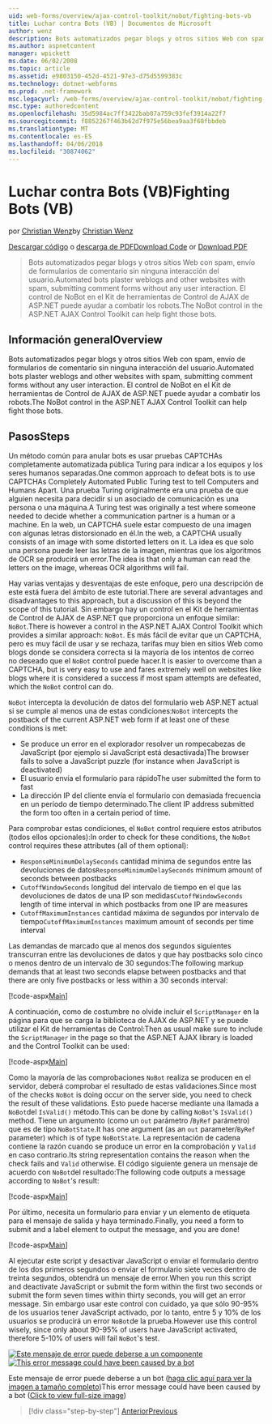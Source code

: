 ```yaml
---
uid: web-forms/overview/ajax-control-toolkit/nobot/fighting-bots-vb
title: Luchar contra Bots (VB) | Documentos de Microsoft
author: wenz
description: Bots automatizados pegar blogs y otros sitios Web con spam, envío de formularios de comentario sin ninguna interacción del usuario. El control de NoBot en el timo de AJAX de ASP.NET...
ms.author: aspnetcontent
manager: wpickett
ms.date: 06/02/2008
ms.topic: article
ms.assetid: e9803150-452d-4521-97e3-d75d5599383c
ms.technology: dotnet-webforms
ms.prod: .net-framework
msc.legacyurl: /web-forms/overview/ajax-control-toolkit/nobot/fighting-bots-vb
msc.type: authoredcontent
ms.openlocfilehash: 35d5984ac7ff3422bab07a759c93fef3914a22f7
ms.sourcegitcommit: f8852267f463b62d7f975e56bea9aa3f68fbbdeb
ms.translationtype: MT
ms.contentlocale: es-ES
ms.lasthandoff: 04/06/2018
ms.locfileid: "30874062"
---
```

<a name="fighting-bots-vb"></a><span data-ttu-id="b6629-104">Luchar contra Bots (VB)</span><span class="sxs-lookup"><span data-stu-id="b6629-104">Fighting Bots (VB)</span></span>
====================
<span data-ttu-id="b6629-105">por [Christian Wenz](https://github.com/wenz)</span><span class="sxs-lookup"><span data-stu-id="b6629-105">by [Christian Wenz](https://github.com/wenz)</span></span>

<span data-ttu-id="b6629-106">[Descargar código](http://download.microsoft.com/download/9/3/f/93f8daea-bebd-4821-833b-95205389c7d0/NoBot0.vb.zip) o [descarga de PDF](http://download.microsoft.com/download/b/6/a/b6ae89ee-df69-4c87-9bfb-ad1eb2b23373/nobot0VB.pdf)</span><span class="sxs-lookup"><span data-stu-id="b6629-106">[Download Code](http://download.microsoft.com/download/9/3/f/93f8daea-bebd-4821-833b-95205389c7d0/NoBot0.vb.zip) or [Download PDF](http://download.microsoft.com/download/b/6/a/b6ae89ee-df69-4c87-9bfb-ad1eb2b23373/nobot0VB.pdf)</span></span>

> <span data-ttu-id="b6629-107">Bots automatizados pegar blogs y otros sitios Web con spam, envío de formularios de comentario sin ninguna interacción del usuario.</span><span class="sxs-lookup"><span data-stu-id="b6629-107">Automated bots plaster weblogs and other websites with spam, submitting comment forms without any user interaction.</span></span> <span data-ttu-id="b6629-108">El control de NoBot en el Kit de herramientas de Control de AJAX de ASP.NET puede ayudar a combatir los robots.</span><span class="sxs-lookup"><span data-stu-id="b6629-108">The NoBot control in the ASP.NET AJAX Control Toolkit can help fight those bots.</span></span>


## <a name="overview"></a><span data-ttu-id="b6629-109">Información general</span><span class="sxs-lookup"><span data-stu-id="b6629-109">Overview</span></span>

<span data-ttu-id="b6629-110">Bots automatizados pegar blogs y otros sitios Web con spam, envío de formularios de comentario sin ninguna interacción del usuario.</span><span class="sxs-lookup"><span data-stu-id="b6629-110">Automated bots plaster weblogs and other websites with spam, submitting comment forms without any user interaction.</span></span> <span data-ttu-id="b6629-111">El control de NoBot en el Kit de herramientas de Control de AJAX de ASP.NET puede ayudar a combatir los robots.</span><span class="sxs-lookup"><span data-stu-id="b6629-111">The NoBot control in the ASP.NET AJAX Control Toolkit can help fight those bots.</span></span>

## <a name="steps"></a><span data-ttu-id="b6629-112">Pasos</span><span class="sxs-lookup"><span data-stu-id="b6629-112">Steps</span></span>

<span data-ttu-id="b6629-113">Un método común para anular bots es usar pruebas CAPTCHAs completamente automatizada pública Turing para indicar a los equipos y los seres humanos separadas.</span><span class="sxs-lookup"><span data-stu-id="b6629-113">One common approach to defeat bots is to use CAPTCHAs Completely Automated Public Turing test to tell Computers and Humans Apart.</span></span> <span data-ttu-id="b6629-114">Una prueba Turing originalmente era una prueba de que alguien necesita para decidir si un asociado de comunicación es una persona o una máquina.</span><span class="sxs-lookup"><span data-stu-id="b6629-114">A Turing test was originally a test where someone needed to decide whether a communication partner is a human or a machine.</span></span> <span data-ttu-id="b6629-115">En la web, un CAPTCHA suele estar compuesto de una imagen con algunas letras distorsionado en él.</span><span class="sxs-lookup"><span data-stu-id="b6629-115">In the web, a CAPTCHA usually consists of an image with some distorted letters on it.</span></span> <span data-ttu-id="b6629-116">La idea es que solo una persona puede leer las letras de la imagen, mientras que los algoritmos de OCR se producirá un error.</span><span class="sxs-lookup"><span data-stu-id="b6629-116">The idea is that only a human can read the letters on the image, whereas OCR algorithms will fail.</span></span>

<span data-ttu-id="b6629-117">Hay varias ventajas y desventajas de este enfoque, pero una descripción de este está fuera del ámbito de este tutorial.</span><span class="sxs-lookup"><span data-stu-id="b6629-117">There are several advantages and disadvantages to this approach, but a discussion of this is beyond the scope of this tutorial.</span></span> <span data-ttu-id="b6629-118">Sin embargo hay un control en el Kit de herramientas de Control de AJAX de ASP.NET que proporciona un enfoque similar: `NoBot`.</span><span class="sxs-lookup"><span data-stu-id="b6629-118">There is however a control in the ASP.NET AJAX Control Toolkit which provides a similar approach: `NoBot`.</span></span> <span data-ttu-id="b6629-119">Es más fácil de evitar que un CAPTCHA, pero es muy fácil de usar y se rechaza, tarifas muy bien en sitios Web como blogs donde se considera correcta si la mayoría de los intentos de correo no deseado que el `NoBot` control puede hacer.</span><span class="sxs-lookup"><span data-stu-id="b6629-119">It is easier to overcome than a CAPTCHA, but is very easy to use and fares extremely well on websites like blogs where it is considered a success if most spam attempts are defeated, which the `NoBot` control can do.</span></span>

<span data-ttu-id="b6629-120">`NoBot` intercepta la devolución de datos del formulario web ASP.NET actual si se cumple al menos una de estas condiciones:</span><span class="sxs-lookup"><span data-stu-id="b6629-120">`NoBot` intercepts the postback of the current ASP.NET web form if at least one of these conditions is met:</span></span>

- <span data-ttu-id="b6629-121">Se produce un error en el explorador resolver un rompecabezas de JavaScript (por ejemplo si JavaScript está desactivada)</span><span class="sxs-lookup"><span data-stu-id="b6629-121">The browser fails to solve a JavaScript puzzle (for instance when JavaScript is deactivated)</span></span>
- <span data-ttu-id="b6629-122">El usuario envía el formulario para rápido</span><span class="sxs-lookup"><span data-stu-id="b6629-122">The user submitted the form to fast</span></span>
- <span data-ttu-id="b6629-123">La dirección IP del cliente envía el formulario con demasiada frecuencia en un período de tiempo determinado.</span><span class="sxs-lookup"><span data-stu-id="b6629-123">The client IP address submitted the form too often in a certain period of time.</span></span>

<span data-ttu-id="b6629-124">Para comprobar estas condiciones, el `NoBot` control requiere estos atributos (todos ellos opcionales):</span><span class="sxs-lookup"><span data-stu-id="b6629-124">In order to check for these conditions, the `NoBot` control requires these attributes (all of them optional):</span></span>

- <span data-ttu-id="b6629-125">`ResponseMinimumDelaySeconds` cantidad mínima de segundos entre las devoluciones de datos</span><span class="sxs-lookup"><span data-stu-id="b6629-125">`ResponseMinimumDelaySeconds` minimum amount of seconds between postbacks</span></span>
- <span data-ttu-id="b6629-126">`CutoffWindowSeconds` longitud del intervalo de tiempo en el que las devoluciones de datos de una IP son medidas</span><span class="sxs-lookup"><span data-stu-id="b6629-126">`CutoffWindowSeconds` length of time interval in which postbacks from one IP are measures</span></span>
- <span data-ttu-id="b6629-127">`CutoffMaximumInstances` cantidad máxima de segundos por intervalo de tiempo</span><span class="sxs-lookup"><span data-stu-id="b6629-127">`CutoffMaximumInstances` maximum amount of seconds per time interval</span></span>

<span data-ttu-id="b6629-128">Las demandas de marcado que al menos dos segundos siguientes transcurran entre las devoluciones de datos y que hay postbacks solo cinco o menos dentro de un intervalo de 30 segundos:</span><span class="sxs-lookup"><span data-stu-id="b6629-128">The following markup demands that at least two seconds elapse between postbacks and that there are only five postbacks or less within a 30 seconds interval:</span></span>

[!code-aspx[Main](fighting-bots-vb/samples/sample1.aspx)]

<span data-ttu-id="b6629-129">A continuación, como de costumbre no olvide incluir el `ScriptManager` en la página para que se carga la biblioteca de AJAX de ASP.NET y se puede utilizar el Kit de herramientas de Control:</span><span class="sxs-lookup"><span data-stu-id="b6629-129">Then as usual make sure to include the `ScriptManager` in the page so that the ASP.NET AJAX library is loaded and the Control Toolkit can be used:</span></span>

[!code-aspx[Main](fighting-bots-vb/samples/sample2.aspx)]

<span data-ttu-id="b6629-130">Como la mayoría de las comprobaciones `NoBot` realiza se producen en el servidor, deberá comprobar el resultado de estas validaciones.</span><span class="sxs-lookup"><span data-stu-id="b6629-130">Since most of the checks `NoBot` is doing occur on the server side, you need to check the result of these validations.</span></span> <span data-ttu-id="b6629-131">Esto puede hacerse mediante una llamada a `NoBot`del `IsValid()` método.</span><span class="sxs-lookup"><span data-stu-id="b6629-131">This can be done by calling `NoBot`'s `IsValid()` method.</span></span> <span data-ttu-id="b6629-132">Tiene un argumento (como un `out` parámetro /`ByRef` parámetro) que es de tipo `NoBotState`.</span><span class="sxs-lookup"><span data-stu-id="b6629-132">It has one argument (as an `out` parameter/`ByRef` parameter) which is of type `NoBotState`.</span></span> <span data-ttu-id="b6629-133">La representación de cadena contiene la razón cuando se produce un error en la comprobación y `Valid` en caso contrario.</span><span class="sxs-lookup"><span data-stu-id="b6629-133">Its string representation contains the reason when the check fails and `Valid` otherwise.</span></span> <span data-ttu-id="b6629-134">El código siguiente genera un mensaje de acuerdo con `NoBot`del resultado:</span><span class="sxs-lookup"><span data-stu-id="b6629-134">The following code outputs a message according to `NoBot`'s result:</span></span>

[!code-aspx[Main](fighting-bots-vb/samples/sample3.aspx)]

<span data-ttu-id="b6629-135">Por último, necesita un formulario para enviar y un elemento de etiqueta para el mensaje de salida y haya terminado.</span><span class="sxs-lookup"><span data-stu-id="b6629-135">Finally, you need a form to submit and a label element to output the message, and you are done!</span></span>

[!code-aspx[Main](fighting-bots-vb/samples/sample4.aspx)]

<span data-ttu-id="b6629-136">Al ejecutar este script y desactivar JavaScript o enviar el formulario dentro de los dos primeros segundos o enviar el formulario siete veces dentro de treinta segundos, obtendrá un mensaje de error.</span><span class="sxs-lookup"><span data-stu-id="b6629-136">When you run this script and deactivate JavaScript or submit the form within the first two seconds or submit the form seven times within thirty seconds, you will get an error message.</span></span> <span data-ttu-id="b6629-137">Sin embargo usar este control con cuidado, ya que sólo 90-95% de los usuarios tener JavaScript activado, por lo tanto, entre 5 y 10% de los usuarios se producirá un error `NoBot`de la prueba.</span><span class="sxs-lookup"><span data-stu-id="b6629-137">However use this control wisely, since only about 90-95% of users have JavaScript activated, therefore 5-10% of users will fail `NoBot`'s test.</span></span>


<span data-ttu-id="b6629-138">[![Este mensaje de error puede deberse a un componente](fighting-bots-vb/_static/image2.png)](fighting-bots-vb/_static/image1.png)</span><span class="sxs-lookup"><span data-stu-id="b6629-138">[![This error message could have been caused by a bot](fighting-bots-vb/_static/image2.png)](fighting-bots-vb/_static/image1.png)</span></span>

<span data-ttu-id="b6629-139">Este mensaje de error puede deberse a un bot ([haga clic aquí para ver la imagen a tamaño completo](fighting-bots-vb/_static/image3.png))</span><span class="sxs-lookup"><span data-stu-id="b6629-139">This error message could have been caused by a bot ([Click to view full-size image](fighting-bots-vb/_static/image3.png))</span></span>

> [!div class="step-by-step"]
> [<span data-ttu-id="b6629-140">Anterior</span><span class="sxs-lookup"><span data-stu-id="b6629-140">Previous</span></span>](fighting-bots-cs.md)
